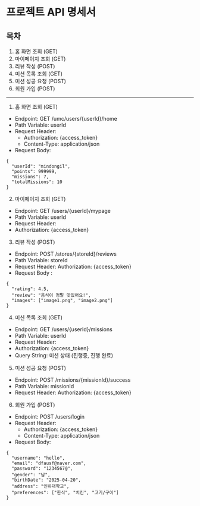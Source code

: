 # 프로젝트 API 명세서

## 목차
1. 홈 화면 조회 (GET)
2. 마이페이지 조회 (GET)
3. 리뷰 작성 (POST)
4. 미션 목록 조회 (GET)
5. 미션 성공 요청 (POST)
6. 회원 가입 (POST)

***

1. 홈 화면 조회 (GET)

- Endpoint: GET /umc/users/{userId}/home
- Path Variable: userId
- Request Header:
    - Authorization: {access_token}
    - Content-Type: application/json
- Request Body:
```
{
  "userId": "mindongil",
  "points": 999999,
  "missions": 7,
  "totalMissions": 10
}
```

2. 마이페이지 조회 (GET)

- Endpoint: GET /users/{userId}/mypage
- Path Variable: userId
- Request Header:
- Authorization: {access_token}

3. 리뷰 작성 (POST)

- Endpoint: POST /stores/{storeId}/reviews
- Path Variable: storeId
- Request Header: Authorization: {access_token}
- Request Body :
```
{
  "rating": 4.5,
  "review": "음식이 정말 맛있어요!",
  "images": ["image1.png", "image2.png"]
}
```

4. 미션 목록 조회 (GET)

- Endpoint: GET /users/{userId}/missions
- Path Variable: userId
- Request Header:
- Authorization: {access_token}
- Query String: 미션 상태 (진행중, 진행 완료)

5. 미션 성공 요청 (POST)

- Endpoint: POST /missions/{missionId}/success
- Path Variable: missionId
- Request Header: Authorization: {access_token}

6. 회원 가입 (POST)
- Endpoint: POST /users/login
- Request Header:
    - Authorization: {access_token}
    - Content-Type: application/json
- Request Body:
```
{
  "username": "hello",
  "email": "dfausf@naver.com",
  "password": "1234567@",
  "gender": "남",
  "birthDate": "2025-04-20",
  "address": "인하대학교",
  "preferences": ["한식", "치킨", "고기/구이"]
}
```